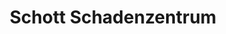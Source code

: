---
title: "Schott Schadenzentrum"
url: /bayreuth/schott-schadenzentrum-theodor-schmidt-strasse/
shop: Autowerkstatt
---